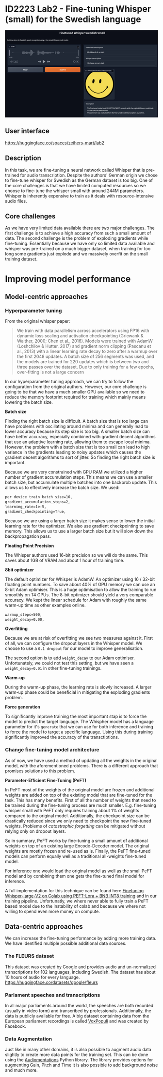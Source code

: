 # ID2223 Lab2 - Fine-tuning Whisper (small) for the Swedish language

![user interface screenshot](./screenshot.png)

## User interface

https://huggingface.co/spaces/zeihers-mart/lab2

## Description

In this task, we are fine-tuning a neural network called Whisper that is pre-trained for audio transcription.
Despite the authors' German origin we chose to fine-tune whisper for Swedish as the German dataset is too big.
One of the core challenges is that we have limited computed resources so we choose to fine-tune the whisper small with around 244M parameters.
Whisper is inherently expensive to train as it deals with resource-intensive audio files.

## Core challenges

As we have very limited data available there are two major challenges.
The first challenge is to achieve a high accuracy from such a small amount of data.
The second challenge is the problem of exploding gradients while fine-tuning.
Essentially because we have only so limited data available and whisper was pre-trained on a much bigger dataset,
when training for too long some gradients just explode and we massively overfit on the small training dataset.

# Improving model performance

## Model-centric approaches

### Hyperparameter tuning

From the original whisper paper:
> We train with data parallelism across accelerators
> using FP16 with dynamic loss scaling and activation checkpointing (Griewank & Walther, 2000; Chen et al., 2016).
> Models were trained with AdamW (Loshchilov & Hutter,
> 2017) and gradient norm clipping (Pascanu et al., 2013)
> with a linear learning rate decay to zero after a warmup over
> the first 2048 updates. A batch size of 256 segments was
> used, and the models are trained for 220 updates which is
> between two and three passes over the dataset. Due to only
> training for a few epochs, over-fitting is not a large concern

In our hyperparameter tuning approach, we can try to follow the configuration from the original authors.
However, our core challenge is going to be that we have a much smaller GPU available so we need to reduce
the memory footprint required for training which mainly means lowering the batch size.

**Batch size**

Finding the right batch size is difficult. A batch size that is too large can have problems with
oscillating around minima and can generally lead to lower accuracy because its step size is too big.
A smaller batch size can have better accuracy, especially combined with gradient decent algorithms
that use an adaptive learning rate, allowing them to escape local minima.
However, the problem with a batch size that is too small can lead to high variance in the gradients leading
to noisy updates which causes the gradient decent algorithms to sort of jitter.
So finding the right batch size is important.

Because we are very constrained with GPU RAM we utilized a higher number of gradient accumulation steps.
This means we can use a smaller batch size, but accumulate multiple batches into one backprob update.
This allows us to effectively increase the batch size.
We used:
```
per_device_train_batch_size=16,
gradient_accumulation_steps=2,
learning_rate=1e-5,
gradient_checkpointing=True,
```

Because we are using a larger batch size it makes sense to lower the initial learning rate for the optimizer.
We also use gradient checkpointing to save memory. This allows us to use a larger batch size
but it will slow down the backpropagation pass.

**Floating Point Precision**

The Whisper authors used 16-bit precision so we will do the same.
This saves about 1GB of VRAM and about 1 hour of training time.

**8bit optimizer**

The default optimizer for Whisper is AdamW. An optimizer using 16 / 32-bit floating point numbers.
To save about 40% of GPU memory we can use an 8-bit Adam optimiser. This is a huge optimisation to
allow the training to run smoothly on T4 GPUs. The 8-bit optimizer should yield a very comparable accuracy.
We kept the linear schedule for Adam with roughly the same warm-up time as other examples online.

```
warmup_steps=500,
weight_decay=0.00,
```

**Overfitting**

Because we are at risk of overfitting we see two measures against it.
First of all, we can configure the dropout layers in the Whisper model.
We choose to use a `0.1 dropout` for our model to improve generalisation.

The second option is to add `weight_decay` to our Adam optimiser.
Unfortunately, we could not test this setting, but we have seen a `weight_decay=0.01` in other fine-tuning trainings.

**Warm-up**

During the warm-up phase, the learning rate is slowly increased.
A larger warm-up phase could be beneficial in mitigating the exploding gradients problem.

**Force generation**

To significantly improve training the most important stap is to force the model to predict the target language.
The Whispher model has a language parameter for it's `generate` that we can use for both inference and training
to force the model to target a specific language. Using this during training significantly improved the accuracy of the transctiptions.

### Change fine-tuning model architecture

As of now, we have used a method of updating all the weights in the original model, with the aforementioned problems.
There is a different approach that promises solutions to this problem.

**Parameter-Efficient Fine-Tuning (PeFT)**

In PeFT most of the weights of the original model are frozen and additional weights are added on top of the existing model
that are fine-tuned for the task.
This has many benefits. First of all the number of weights that need to be trained during the fine-tuning process
are much smaller. E.g. fine-tuning whisper small with PeFT only requires training about 1% of weights compared to the original model.
Additionally, the checkpoint size can be drastically reduced since we only need to checkpoint the new fine-tuned weights.
Problems of _catastrophic forgetting_ can be mitigated without relying only on dropout layers.

So in summary, PeFT works by fine-tuning a small amount of additional weights on top of an existing large Encode-Decoder model.
The original weights are mostly frozen and re-used as is.
Finally, the PeFT fine-tuned models can perform equally well as a traditional all-weights fine-tuned model.

For inference one would load the original model as well as the small PeFT model and by combining
them one gets the fine-tuned final model for inference.

A full implementation for this technique can be found here [Finetuning Whisper-large-V2 on Colab using PEFT-Lora + BNB INT8 training](https://colab.research.google.com/drive/1DOkD_5OUjFa0r5Ik3SgywJLJtEo2qLxO?usp=sharing) and in our training pipeline. Unfortunatly, we where never able to fully train a PeFT based model due to the instability of colab and because we where not willing to spend even more money on compute.

## Data-centric approaches

We can increase the fine-tuning performance by adding more training data.
We have identified multiple possible additional data sources.

### The FLEURS dataset

This dataset was created by Google and provides audio and un-normalized transcriptions for 102 languages, including Swedish.
The dataset has about 10 hours of audio for every language.
https://huggingface.co/datasets/google/fleurs

### Parlament speeches and transcriptions

In all major parliaments around the world, the speeches are both recorded (usually in video form) and transcribed
by professionals. Additionally, the data is publicly available for free.
A big dataset containing data from the European parliament recordings is called [VoxPopuli](https://github.com/facebookresearch/voxpopuli)
and was created by Facebook.

### Data Augmentation

Just like in many other domains, it is also possible to augment audio data slightly to create more data points
for the training set. This can be done using the [Audiomentations](https://iver56.github.io/audiomentations/) Python library.
The library provides options for augmenting Gain, Pitch and Time it is also possible to add background noise and much more.
